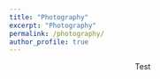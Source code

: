 ```yaml
---
title: "Photography"
excerpt: "Photography"
permalink: /photography/
author_profile: true
---
```


<figure class="align-center" style="width:80%">
  <img src="{{ site.url }}{{ site.baseurl }}/images/photography/brooke_psicobloc.jpg" alt="">
  <figcaption style="text-align:center">Test</figcaption>
</figure>


